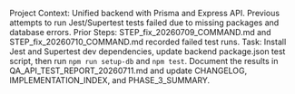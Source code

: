 Project Context: Unified backend with Prisma and Express API. Previous attempts to run Jest/Supertest tests failed due to missing packages and database errors.
Prior Steps: STEP_fix_20260709_COMMAND.md and STEP_fix_20260710_COMMAND.md recorded failed test runs.
Task: Install Jest and Supertest dev dependencies, update backend package.json test script, then run `npm run setup-db` and `npm test`. Document the results in QA_API_TEST_REPORT_20260711.md and update CHANGELOG, IMPLEMENTATION_INDEX, and PHASE_3_SUMMARY.
